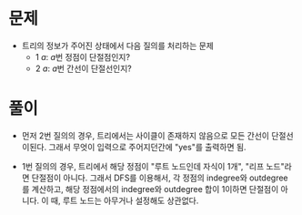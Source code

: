 # 문제
- 트리의 정보가 주어진 상태에서 다음 질의를 처리하는 문제
    - $1$ $a$: $a$번 정점이 단절점인지?
    - $2$ $a$: $a$번 간선이 단절선인지?

# 풀이
- 먼저 2번 질의의 경우, 트리에서는 사이클이 존재하지 않음으로 모든 간선이 단절선이된다. 그래서 무엇이 입력으로 주어지던간에 "yes"를 출력하면 됨.

- 1번 질의의 경우, 트리에서 해당 정점이 "루트 노드인데 자식이 1개", "리프 노드"라면 단절점이 아니다. 그래서 DFS를 이용해서, 각 정점의 indegree와 outdegree를 계산하고, 해당 정점에서의 indegree와 outdegree 합이 1이하면 단절점이 아니다. 이 때, 루트 노드는 아무거나 설정해도 상관없다.